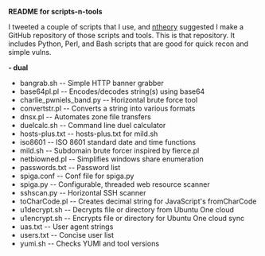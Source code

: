 **README for scripts-n-tools**

I tweeted a couple of scripts that I use, and [ntheory](https://github.com/ntheory) suggested I make a
GitHub repository of those scripts and tools. This is that repository. It includes
Python, Perl, and Bash scripts that are good for quick recon and simple vulns.

**- dual**

- bangrab.sh -- Simple HTTP banner grabber
- base64pl.pl -- Encodes/decodes string(s) using base64
- charlie_pwniels_band.py -- Horizontal brute force tool
- convertstr.pl -- Converts a string into various formats
- dnsx.pl -- Automates zone file transfers
- duelcalc.sh -- Command line duel calculator
- hosts-plus.txt -- hosts-plus.txt for mild.sh
- iso8601 -- ISO 8601 standard date and time functions
- mild.sh -- Subdomain brute forcer inspired by fierce.pl
- netbiowned.pl -- Simplifies windows share enumeration
- passwords.txt -- Password list
- spiga.conf -- Conf file for spiga.py
- spiga.py -- Configurable, threaded web resource scanner
- sshscan.py -- Horizontal SSH scanner
- toCharCode.pl -- Creates decimal string for JavaScript's fromCharCode
- u1decrypt.sh -- Decrypts file or directory from Ubuntu One cloud
- u1encrypt.sh -- Encrypts file or directory for Ubuntu One cloud sync
- uas.txt -- User agent strings
- users.txt -- Concise user list
- yumi.sh -- Checks YUMI and tool versions
